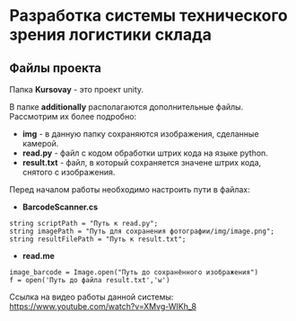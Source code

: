 # Разработка системы технического зрения логистики склада

## Файлы проекта
Папка __Kursovay__ - это проект unity.

В папке __additionally__ располагаются дополнительные файлы. Рассмотрим их более подробно:

- __img__ - в данную папку сохраняются изображения, сделанные камерой.
- __read.py__ - файл с кодом обработки штрих кода на языке python.
- __result.txt__ - файл, в который сохраняется значене штрих кода, снятого с изображения.

Перед началом работы необходимо настроить пути в файлах:
- __BarcodeScanner.cs__ 
```
string scriptPath = "Путь к read.py";
string imagePath = "Путь для сохранения фотографии/img/image.png";
string resultFilePath = "Путь к result.txt";
```
- __read.me__
```
image_barcode = Image.open("Путь до сохранённого изображения")
f = open('Путь до файла result.txt','w')
```

Ссылка на видео работы данной системы: https://www.youtube.com/watch?v=XMvg-WIKh_8